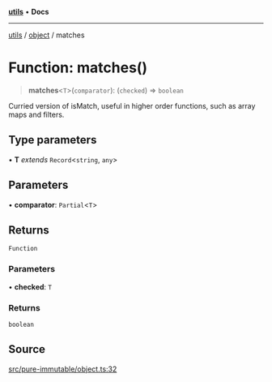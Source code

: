 [**utils**](../../../README.md) • **Docs**

***

[utils](../../../globals.md) / [object](../README.md) / matches

# Function: matches()

> **matches**\<`T`\>(`comparator`): (`checked`) => `boolean`

Curried version of isMatch, useful in higher order functions,
such as array maps and filters.

## Type parameters

• **T** *extends* `Record`\<`string`, `any`\>

## Parameters

• **comparator**: `Partial`\<`T`\>

## Returns

`Function`

### Parameters

• **checked**: `T`

### Returns

`boolean`

## Source

[src/pure-immutable/object.ts:32](https://github.com/alpinisme/utils/blob/825f78da0ace828df12ea4d598fd95fa96ee25f5/src/pure-immutable/object.ts#L32)
